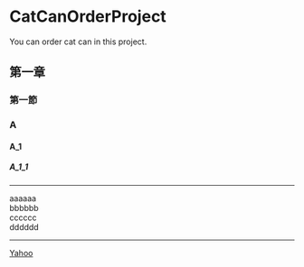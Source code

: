 # CatCanOrderProject
You can order cat can in this project.
## 第一章
### 第一節
### A
#### A_1
##### A_1_1

<hr>
aaaaaa<br>
bbbbbb<br>
cccccc<br>
dddddd<br>
<hr>

[Yahoo](http://tw.yahoo.com)

